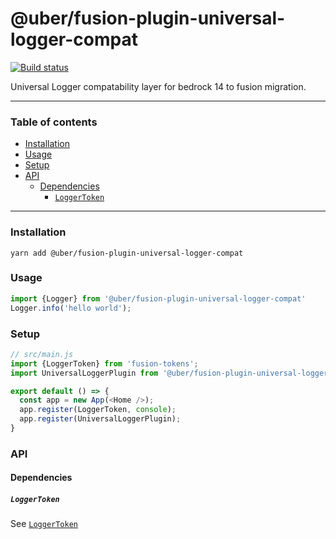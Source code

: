 # @uber/fusion-plugin-universal-logger-compat

[![Build status](https://badge.buildkite.com/e962e49f800a98e953516b0d036bc66501ccb5e90dcd7eff2f.svg?branch=master)](https://buildkite.com/uber/fusionjs)

Universal Logger compatability layer for bedrock 14 to fusion migration.

--- 

### Table of contents

* [Installation](#installation)
* [Usage](#usage)
* [Setup](#setup)
* [API](#api)
  * [Dependencies](#dependencies)
    * [`LoggerToken`](#loggertoken)

---

### Installation

```
yarn add @uber/fusion-plugin-universal-logger-compat
```

### Usage

```js
import {Logger} from '@uber/fusion-plugin-universal-logger-compat'
Logger.info('hello world');
```

### Setup 

```js
// src/main.js
import {LoggerToken} from 'fusion-tokens';
import UniversalLoggerPlugin from '@uber/fusion-plugin-universal-logger-compat'

export default () => {
  const app = new App(<Home />);
  app.register(LoggerToken, console);
  app.register(UniversalLoggerPlugin);
}
```

### API

#### Dependencies

##### `LoggerToken`

See [`LoggerToken`](https://github.com/fusionjs/fusionjs/tree/master/fusion-tokens#loggertoken)
